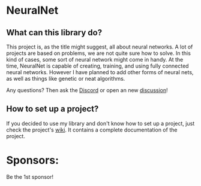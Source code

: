 # NeuralNet
## What can this library do?
This project is, as the title might suggest, all about neural networks. A lot of projects are based on problems, we are not quite sure how to solve.
In this kind of cases, some sort of neural network might come in handy. At the time, NeuralNet is capable of creating, training, and using fully connected neural networks.
However I have planned to add other forms of neural nets, as well as things like genetic or neat algorithms.

Any questions? Then ask the [Discord](https://discord.gg/XTgedujqkw) or open an new [discussion](https://github.com/Dome05/NeuralNet/discussions/categories/q-a)!

## How to set up a project?

If you decided to use my library and don't know how to set up a project, just check the project's [wiki](https://github.com/Dome05/NeuralNet/wiki/Gettin-started). It contains a complete documentation of the project.

# Sponsors:

Be the 1st sponsor!
